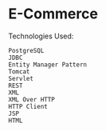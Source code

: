 # E-Commerce

Technologies Used:

	PostgreSQL
	JDBC
	Entity Manager Pattern
	Tomcat
	Servlet
	REST
	XML
	XML Over HTTP
	HTTP Client
	JSP
	HTML

